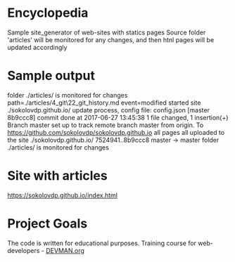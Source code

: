 # Encyclopedia

Sample site_generator of web-sites with statics pages
Source folder 'articles' will be monitored for any changes, and then htnl pages will be updated accordingly

# Sample output
folder ./articles/ is monitored for changes
path=./articles/4_git\22_git_history.md event=modified
started site ./sokolovdp.github.io/ update process, config file: config.json
[master 8b9ccc8] commit done at 2017-06-27 13:45:38
 1 file changed, 1 insertion(+)
Branch master set up to track remote branch master from origin.
To https://github.com/sokolovdp/sokolovdp.github.io
all pages all uploaded to the site ./sokolovdp.github.io/
   7524941..8b9ccc8  master -> master
folder ./articles/ is monitored for changes

# Site with articles
https://sokolovdp.github.io/index.html


# Project Goals

The code is written for educational purposes. Training course for web-developers - [DEVMAN.org](https://devman.org)
  